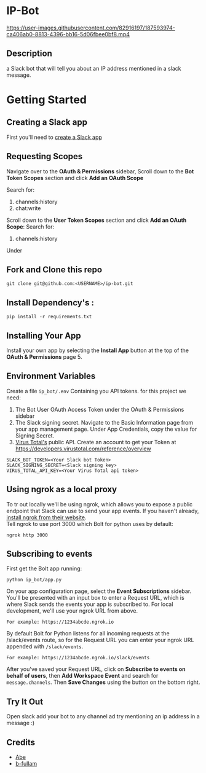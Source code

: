 # IP-Bot


https://user-images.githubusercontent.com/82916197/187593974-ca406ab0-8813-4396-bb16-5d06fbee0bf8.mp4


## Description

a Slack bot that will tell you about an IP address mentioned in a slack message.

# Getting Started

## Creating a Slack app
First you'll need to [create a Slack app](https://api.slack.com/apps?new_app=1&ref=bolt_start_hub)

## Requesting Scopes
Navigate over to the **OAuth & Permissions** sidebar, Scroll down to the **Bot Token Scopes** section and click **Add an OAuth Scope**

Search for:
1. channels:history
2. chat:write

Scroll down to the **User Token Scopes** section and click **Add an OAuth Scope**:
Search for:
1. channels:history

Under 
## Fork and Clone this repo
```
git clone git@github.com:<USERNAME>/ip-bot.git
```

## Install Dependency's :
```
pip install -r requirements.txt
```
## Installing Your App

Install your own app by selecting the **Install App** button at the top of the **OAuth & Permissions** page
5.


## Environment Variables

Create a file `ip_bot/.env` Containing you API tokens.
for this project we need:
1. The Bot User OAuth Access Token under the OAuth & Permissions sidebar
2. The Slack signing secret. Navigate to the Basic Information page from your app management page. Under App Credentials, copy the value for Signing Secret.
3. [Virus Total's](https://www.virustotal.com/gui/home/upload) public API. Create an account to get your Token at https://developers.virustotal.com/reference/overview

```
SLACK_BOT_TOKEN=<Your Slack bot Token>
SLACK_SIGNING_SECRET=<Slack signing key>
VIRUS_TOTAL_API_KEY=<Your Virus Total api token>
```

## Using ngrok as a local proxy 

To tr out locally we'll be using ngrok, which allows you to expose a public endpoint that Slack can use to send your app events. If you haven't already, [install ngrok from their website](https://ngrok.com/download).  
Tell ngrok to use port 3000 which Bolt for python uses by default:
```
ngrok http 3000
```

## Subscribing to events

First get the Bolt app running:
```
python ip_bot/app.py
```

On your app configuration page, select the **Event Subscriptions** sidebar. You'll be presented with an input box to enter a Request URL, which is where Slack sends the events your app is subscribed to. For local development, we'll use your ngrok URL from above.

    For example: https://1234abcde.ngrok.io

By default Bolt for Python listens for all incoming requests at the /slack/events route, so for the Request URL you can enter your ngrok URL appended with `/slack/events`.

    For example: https://1234abcde.ngrok.io/slack/events

After you've saved your Request URL, click on **Subscribe to events on behalf of users**, then **Add Workspace Event** and search for `message.channels`. Then **Save Changes** using the button on the bottom right.

## Try It Out

Open slack add your bot to any channel ad try mentioning an ip address in a message :)

## Credits
* [Abe](https:github.com/abe-101)
* [b-fullam](https://github.com/b-fullam/Automating-VirusTotal-APIv3-for-IPs-and-URLs)
